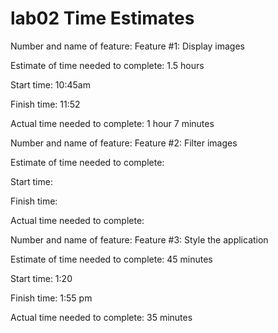 # lab02 Time Estimates

Number and name of feature: Feature #1: Display images

Estimate of time needed to complete: 1.5 hours

Start time: 10:45am

Finish time: 11:52

Actual time needed to complete: 1 hour 7 minutes



Number and name of feature: Feature #2: Filter images

Estimate of time needed to complete: 

Start time: 

Finish time: 

Actual time needed to complete: 



Number and name of feature: Feature #3: Style the application

Estimate of time needed to complete: 45 minutes

Start time: 1:20

Finish time: 1:55 pm

Actual time needed to complete: 35 minutes

